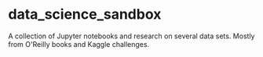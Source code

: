 # data_science_sandbox
A collection of Jupyter notebooks and research on several data sets. Mostly from O'Reilly books and Kaggle challenges. 
